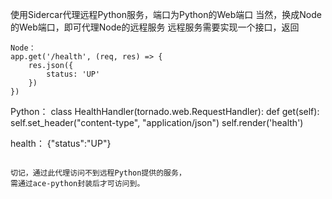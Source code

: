 使用Sidercar代理远程Python服务，端口为Python的Web端口
当然，换成Node的Web端口，即可代理Node的远程服务
远程服务需要实现一个接口，返回

~~~~~~~~~~~~~~~~~~~~~~~~~~~~~~~~~~~~~~~~~
Node：
app.get('/health', (req, res) => {
    res.json({
        status: 'UP'
    })
})
~~~~~~~~~~~~~~~~~~~~~~~~~~~~~~~~~~~~~~~~~
Python：
class HealthHandler(tornado.web.RequestHandler):
    def get(self):
        self.set_header("content-type", "application/json")
        self.render('health')

health：
{"status":"UP"}
~~~~~~~~~~~~~~~~~~~~~~~~~~~~~~~~~~~~~~~~~

切记，通过此代理访问不到远程Python提供的服务，
需通过ace-python封装后才可访问到。
